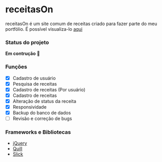 # receitasOn
receitasOn é um site comum de receitas criado para fazer parte do meu portfólio. É possível visualiza-lo [aqui](https://rene.dev.br/receitasOn/public/)
### Status do projeto
**Em contrução** :construction:
### Funções
- [x] Cadastro de usuário
- [x] Pesquisa de receitas
- [x] Cadastro de receitas (Por usuário)
- [x] Cadastro de receitas
- [x] Alteração de status da receita
- [x] Responsividade
- [x] Backup do banco de dados
- [ ] Revisão e correção de bugs
### Frameworks e Bibliotecas
- [jQuery](https://jquery.com/)
- [Quill](https://quilljs.com/)
- [Slick](https://kenwheeler.github.io/slick/)
